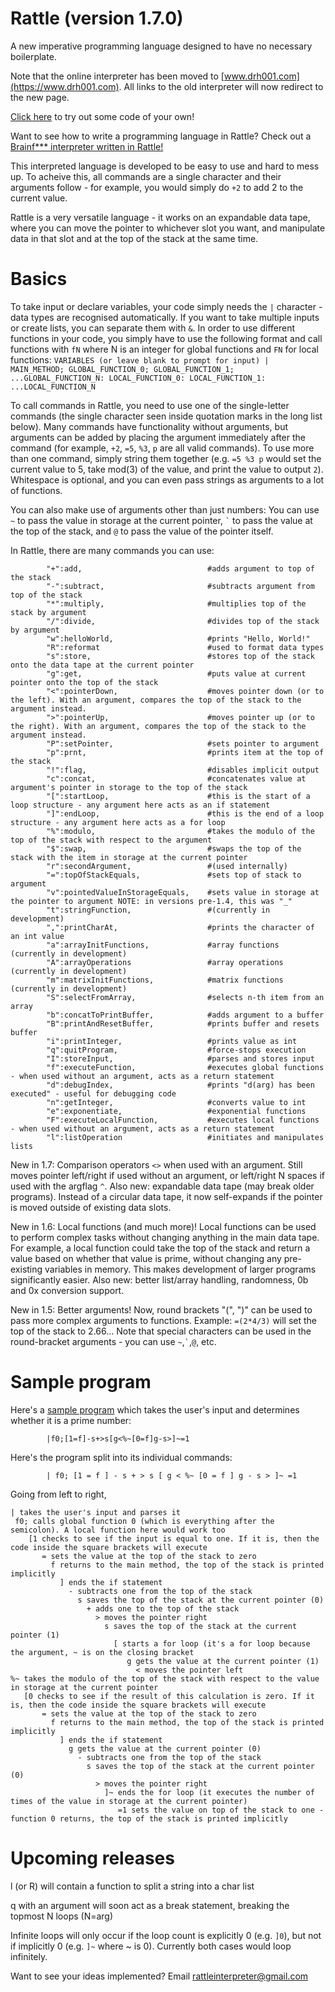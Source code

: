 # Rattle (version 1.7.0)
A new imperative programming language designed to have no necessary boilerplate.

Note that the online interpreter has been moved to [www.drh001.com](https://www.drh001.com). All links to the old interpreter will now redirect to the new page.

[Click here](https://www.drh001.com/rattle/) to try out some code of your own!

Want to see how to write a programming language in Rattle? Check out a [Brainf*** interpreter written in Rattle!](https://www.drh001.com/rattle/?flags=&code=%5C%26%5B0%5D*555%26222%26%5C%7C!I%0A%0A%0A%0A%5B%0A%20%20g0%20P4%20I~n%0A%0A%20%20%5B62%20g2%20%2B%20s2%5D%0A%20%20%5B60%20g2%20-%20s2%5D%0A%20%20%5B43%20g1%20P2%20I~%20%2B%20r%60%20g1%20l%28~%2C%5C%29%5D%0A%20%20%5B45%20g1%20P2%20I~%20-%20r%60%20g1%20l%28~%2C%5C%29%5D%0A%20%20%5B46%20g1%20P2%20I~%20%2C%5D%0A%20%20%5B91%20g1%20P2%20I~%20%5B0%20f0%5D%5D%0A%20%20%5B93%20g1%20P2%20I~%20%5B%5E0%20f1%5D%5D%0A%20%20%5B44%20g3%20P5%20I~%20n%20r%60%20g1%20P2%20l%28~%2C%5C%29%20g5%20%2B%20s5%5D%0A%0A%20%20g4%20%2B%20s4%0A%20%20g0%20I%5E%20P4%20%5B~q%5D%0A%20%20P4g%0A%5D0%0A%0A%0A%3Bg6%20%3D%2B%20s6%20%5Bg4%20%2B%20s4%20g0%20P4%20I~%20n%20s8%20%5B91%20g6%20%2B%20s6%5D%20g8%20%5B93%20g6%20-%20s6%20%5B0%20f%5D%5D%5D0%0A%3Bg7%20%3D%2B%20s7%20%5Bg4%20-%20s4%20g0%20P4%20I~%20n%20s8%20%5B93%20g7%20%2B%20s7%5D%20g8%20%5B91%20g7%20-%20s7%20%5B0%20f%5D%5D%5D0%0A%0A%0A%3A%0Adata%20tape%20values%3A%0A0%20-%20code%0A1%20-%20code%20data%20tape%0A2%20-%20code%20pointer%0A3%20-%20input%0A4%20-%20code%20command%20index%0A5%20-%20input%20character%20index%0A6%20-%20open%20loop%20counter%0A7%20-%20close%20loop%20counter%0A8%20-%20temp&inputs=%2C-------------------------%5B%3E%2B%2B%2B%2B%5B%3E%2B%2B%3E%2B%2B%2B%3E%2B%2B%2B%3E%2B%3C%3C%3C%3C-%5D%3E%2B%3E%2B%3E-%3E%3E%2B%5B%3C%5D%3C-%5D%3E%3E.%3E---.%2B%2B%2B%2B%2B%2B%2B..%2B%2B%2B.%3E%3E.%3C-.%3C.%2B%2B%2B.------.--------.%3E%3E%2B.%3E%2B%2B.%0A!)


This interpreted language is developed to be easy to use and hard to mess up. To acheive this, all commands are a single character and their arguments follow - for example, you would simply do `+2` to add 2 to the current value.

Rattle is a very versatile language - it works on an expandable data tape, where you can move the pointer to whichever slot you want, and manipulate data in that slot and at the top of the stack at the same time.

Basics
=

To take input or declare variables, your code simply needs the `|` character - data types are recognised automatically. If you want to take multiple inputs or create lists, you can separate them with `&`. In order to use different functions in your code, you simply have to use the following format and call functions with `fN` where N is an integer for global functions and `FN` for local functions:
            `VARIABLES (or leave blank to prompt for input) | MAIN_METHOD; GLOBAL_FUNCTION_0; GLOBAL_FUNCTION_1; ...GLOBAL_FUNCTION_N: LOCAL_FUNCTION_0: LOCAL_FUNCTION_1: ...LOCAL_FUNCTION_N`

To call commands in Rattle, you need to use one of the single-letter commands (the single character seen inside quotation marks in the long list below). Many commands have functionality without arguments, but arguments can be added by placing the argument immediately after the command (for example, `+2`, `=5`, `%3`, `p` are all valid commands). To use more than one command, simply string them together (e.g. `=5 %3 p` would set the current value to 5, take mod(3) of the value, and print the value to output `2`). Whitespace is optional, and you can even pass strings as arguments to a lot of functions.

You can also make use of arguments other than just numbers: You can use `~` to pass the value in storage at the current pointer, ``` ` ``` to pass the value at the top of the stack, and `@` to pass the value of the pointer itself.

In Rattle, there are many commands you can use:

            "+":add,                            #adds argument to top of the stack
            "-":subtract,                       #subtracts argument from top of the stack
            "*":multiply,                       #multiplies top of the stack by argument
            "/":divide,                         #divides top of the stack by argument
            "w":helloWorld,                     #prints "Hello, World!"
            "R":reformat                        #used to format data types
            "s":store,                          #stores top of the stack onto the data tape at the current pointer
            "g":get,                            #puts value at current pointer onto the top of the stack
            "<":pointerDown,                    #moves pointer down (or to the left). With an argument, compares the top of the stack to the argument instead.
            ">":pointerUp,                      #moves pointer up (or to the right). With an argument, compares the top of the stack to the argument instead.
            "P":setPointer,                     #sets pointer to argument
            "p":prnt,                           #prints item at the top of the stack
            "!":flag,                           #disables implicit output
            "c":concat,                         #concatenates value at argument's pointer in storage to the top of the stack
            "[":startLoop,                      #this is the start of a loop structure - any argument here acts as an if statement
            "]":endLoop,                        #this is the end of a loop structure - any argument here acts as a for loop
            "%":modulo,                         #takes the modulo of the top of the stack with respect to the argument
            "$":swap,                           #swaps the top of the stack with the item in storage at the current pointer
            "r":secondArgument,                 #(used internally)
            "=":topOfStackEquals,               #sets top of stack to argument
            "v":pointedValueInStorageEquals,    #sets value in storage at the pointer to argument NOTE: in versions pre-1.4, this was "_"
            "t":stringFunction,                 #(currently in development)
            ",":printCharAt,                    #prints the character of an int value
            "a":arrayInitFunctions,             #array functions (currently in development)
            "A":arrayOperations                 #array operations (currently in development)
            "m":matrixInitFunctions,            #matrix functions (currently in development)
            "S":selectFromArray,                #selects n-th item from an array
            "b":concatToPrintBuffer,            #adds argument to a buffer
            "B":printAndResetBuffer,            #prints buffer and resets buffer
            "i":printInteger,                   #prints value as int
            "q":quitProgram,                    #force-stops execution
            "I":storeInput,                     #parses and stores input
            "f":executeFunction,                #executes global functions - when used without an argument, acts as a return statement
            "d":debugIndex,                     #prints "d(arg) has been executed" - useful for debugging code
            "n":getInteger,                     #converts value to int
            "e":exponentiate,                   #exponential functions
            "F":executeLocalFunction,           #executes local functions - when used without an argument, acts as a return statement
            "l":listOperation                   #initiates and manipulates lists

New in 1.7: Comparison operators `<>` when used with an argument. Still moves pointer left/right if used without an argument, or left/right N spaces if used with the argflag `^`. Also new: expandable data tape (may break older programs). Instead of a circular data tape, it now self-expands if the pointer is moved outside of existing data slots.

New in 1.6: Local functions (and much more)! Local functions can be used to perform complex tasks without changing anything in the main data tape. For example, a local function could take the top of the stack and return a value based on whether that value is prime, without changing any pre-existing variables in memory. This makes development of larger programs significantly easier. Also new: better list/array handling, randomness, 0b and 0x conversion support.

New in 1.5: Better arguments! Now, round brackets "(", ")" can be used to pass more complex arguments to functions. Example: `=(2*4/3)` will set the top of the stack to 2.66...
                  Note that special characters can be used in the round-bracket arguments - you can use `~`,``` ` ```,`@`, etc.



Sample program
=

Here's a [sample program](https://www.drh001.com/rattle/?flags=&code=%7Cf0%3B%5B1%3Df%5D-s%2B%3Es%5Bg%3C%25~%5B0%3Df%5Dg-s%3E%5D~%3D1&inputs=13) which takes the user's input and determines whether it is a prime number:

            |f0;[1=f]-s+>s[g<%~[0=f]g-s>]~=1
            
Here's the program split into its individual commands:

            | f0; [1 = f ] - s + > s [ g < %~ [0 = f ] g - s > ]~ =1
            
Going from left to right,


    | takes the user's input and parses it
     f0; calls global function 0 (which is everything after the semicolon). A local function here would work too
        [1 checks to see if the input is equal to one. If it is, then the code inside the square brackets will execute
           = sets the value at the top of the stack to zero
             f returns to the main method, the top of the stack is printed implicitly
               ] ends the if statement
                 - subtracts one from the top of the stack
                   s saves the top of the stack at the current pointer (0)
                     + adds one to the top of the stack
                       > moves the pointer right
                         s saves the top of the stack at the current pointer (1)
                           [ starts a for loop (it's a for loop because the argument, ~ is on the closing bracket
                              g gets the value at the current pointer (1)
                                < moves the pointer left
    %~ takes the modulo of the top of the stack with respect to the value in storage at the current pointer
       [0 checks to see if the result of this calculation is zero. If it is, then the code inside the square brackets will execute
           = sets the value at the top of the stack to zero
             f returns to the main method, the top of the stack is printed implicitly
               ] ends the if statement
                 g gets the value at the current pointer (0)
                   - subtracts one from the top of the stack
                     s saves the top of the stack at the current pointer (0)
                       > moves the pointer right
                         ]~ ends the for loop (it executes the number of times of the value in storage at the current pointer)
                            =1 sets the value on top of the stack to one - function 0 returns, the top of the stack is printed implicitly
                            


Upcoming releases
=
l (or R) will contain a function to split a string into a char list

q with an argument will soon act as a break statement, breaking the topmost N loops (N=arg)

Infinite loops will only occur if the loop count is explicitly 0 (e.g. `]0`), but not if implicitly 0 (e.g. `]~` where ~ is 0). Currently both cases would loop infinitely.


Want to see your ideas implemented? Email [rattleinterpreter@gmail.com](mailto:rattleinterpreter@gmail.com)
